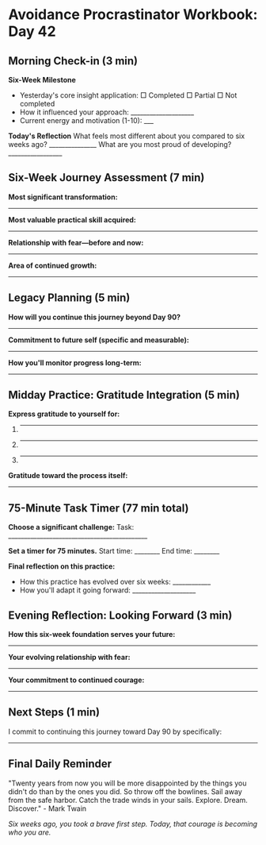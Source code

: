 # Avoidance Procrastinator Workbook: Day 42

## Morning Check-in (3 min)

**Six-Week Milestone**
- Yesterday's core insight application: □ Completed □ Partial □ Not completed
- How it influenced your approach: ____________________
- Current energy and motivation (1-10): ___

**Today's Reflection**
What feels most different about you compared to six weeks ago? _______________
What are you most proud of developing? _________________

## Six-Week Journey Assessment (7 min)

**Most significant transformation:**
________________________________________________

**Most valuable practical skill acquired:**
________________________________________________

**Relationship with fear—before and now:**
________________________________________________

**Area of continued growth:**
________________________________________________

## Legacy Planning (5 min)

**How will you continue this journey beyond Day 90?**
________________________________________________

**Commitment to future self (specific and measurable):**
________________________________________________

**How you'll monitor progress long-term:**
________________________________________________

## Midday Practice: Gratitude Integration (5 min)

**Express gratitude to yourself for:**
1. ________________________________________________
2. ________________________________________________
3. ________________________________________________

**Gratitude toward the process itself:**
________________________________________________

## 75-Minute Task Timer (77 min total)

**Choose a significant challenge:**
Task: ____________________________________________

**Set a timer for 75 minutes.**
Start time: ________ End time: ________

**Final reflection on this practice:**
- How this practice has evolved over six weeks: ____________
- How you'll adapt it going forward: ____________________

## Evening Reflection: Looking Forward (3 min)

**How this six-week foundation serves your future:**
________________________________________________

**Your evolving relationship with fear:**
________________________________________________

**Your commitment to continued courage:**
________________________________________________

## Next Steps (1 min)

I commit to continuing this journey toward Day 90 by specifically:
________________________________________________

## Final Daily Reminder

"Twenty years from now you will be more disappointed by the things you didn't do than by the ones you did. So throw off the bowlines. Sail away from the safe harbor. Catch the trade winds in your sails. Explore. Dream. Discover." - Mark Twain

*Six weeks ago, you took a brave first step. Today, that courage is becoming who you are.*